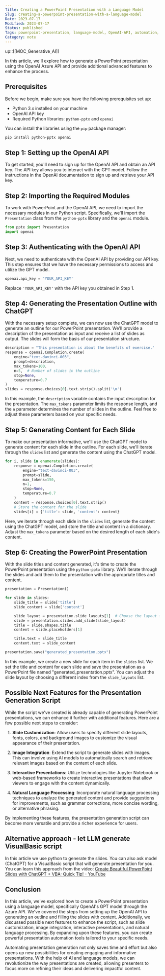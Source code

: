 ```yaml
---
Title: Creating a PowerPoint Presentation with a Language Model
Slug: creating-a-powerpoint-presentation-with-a-language-model
Date: 2023-07-17
Modified: 2023-07-17
Status: published
Tags: powerpoint-presentation, language-model, OpenAI-API, automation, artificial-intelligence, python-script, ChatGPT, presentation-outline, content-generation, python-pptx, openai, authentication, slide-customization, image-integration, interactive-presentations, natural-language-processing, advanced-features
Category: note
---
```

up::[[MOC_Generative_AI]]

In this article, we'll explore how to generate a PowerPoint presentation using the OpenAI Azure API and provide additional advanced features to enhance the process.

## Prerequisites

Before we begin, make sure you have the following prerequisites set up:

- Python 3.x installed on your machine
- OpenAI API key
- Required Python libraries: `python-pptx` and `openai`

You can install the libraries using the `pip` package manager:

```bash
pip install python-pptx openai
```

## Step 1: Setting up the OpenAI API

To get started, you'll need to sign up for the OpenAI API and obtain an API key. The API key allows you to interact with the GPT model. Follow the instructions in the OpenAI documentation to sign up and retrieve your API key.

## Step 2: Importing the Required Modules

To work with PowerPoint and the OpenAI API, we need to import the necessary modules in our Python script. Specifically, we'll import the `Presentation` class from the `python-pptx` library and the `openai` module.

```python
from pptx import Presentation
import openai
```

## Step 3: Authenticating with the OpenAI API

Next, we need to authenticate with the OpenAI API by providing our API key. This step ensures that we have the necessary permissions to access and utilize the GPT model.

```python
openai.api_key = 'YOUR_API_KEY'
```

Replace `'YOUR_API_KEY'` with the API key you obtained in Step 1.

## Step 4: Generating the Presentation Outline with ChatGPT

With the necessary setup complete, we can now use the ChatGPT model to generate an outline for our PowerPoint presentation. We'll provide a description of the presentation as input and receive a list of slides as output. The slides will form the basis of our presentation structure.

```python
description = "This presentation is about the benefits of exercise."
response = openai.Completion.create(
    engine="text-davinci-003",
    prompt=description,
    max_tokens=100,
    n=5,  # Number of slides in the outline
    stop=None,
    temperature=0.7
)
slides = response.choices[0].text.strip().split('\n')
```

In this example, the `description` variable contains the input description for the presentation. The `max_tokens` parameter limits the response length, and the `n` parameter determines the number of slides in the outline. Feel free to adjust these parameters based on your specific needs.

## Step 5: Generating Content for Each Slide

To make our presentation informative, we'll use the ChatGPT model to generate content for each slide in the outline. For each slide, we'll iterate through the `slides` list and generate the content using the ChatGPT model.

```python
for i, slide in enumerate(slides):
    response = openai.Completion.create(
        engine="text-davinci-003",
        prompt=slide,
        max_tokens=150,
        n=1,
        stop=None,
        temperature=0.7
    )
    content = response.choices[0].text.strip()
    # Store the content for the slide
    slides[i] = {'title': slide, 'content': content}
```

Here, we iterate through each slide in the `slides` list, generate the content using the ChatGPT model, and store the title and content in a dictionary. Adjust the `max_tokens` parameter based on the desired length of each slide's content.

## Step 6: Creating the PowerPoint Presentation

With the slide titles and content generated, it's time to create the PowerPoint presentation using the `python-pptx` library. We'll iterate through the slides and add them to the presentation with the appropriate titles and content.

```python
presentation = Presentation()

for slide in slides:
    slide_title = slide['title']
    slide_content = slide['content']

    slide_layout = presentation.slide_layouts[1]  # Choose the layout for the slide
    slide = presentation.slides.add_slide(slide_layout)
    title = slide.shapes.title
    content = slide.placeholders[1]

    title.text = slide_title
    content.text = slide_content

presentation.save("generated_presentation.pptx")
```

In this example, we create a new slide for each item in the `slides` list. We set the title and content for each slide and save the presentation as a PowerPoint file named "generated_presentation.pptx". You can adjust the slide layout by choosing a different index from the `slide_layouts` list.

## Possible Next Features for the Presentation Generation Script

While the script we've created is already capable of generating PowerPoint presentations, we can enhance it further with additional features. Here are a few possible next steps to consider:

1. **Slide Customization**: Allow users to specify different slide layouts, fonts, colors, and background images to customize the visual appearance of their presentation.

2. **Image Integration**: Extend the script to generate slides with images. This can involve using AI models to automatically search and retrieve relevant images based on the content of each slide.

3. **Interactive Presentations**: Utilize technologies like Jupyter Notebook or web-based frameworks to create interactive presentations that allow viewers to engage with the content dynamically.

4. **Natural Language Processing**: Incorporate natural language processing techniques to analyze the generated content and provide suggestions for improvements, such as grammar corrections, more concise wording, or alternative phrasing.

By implementing these features, the presentation generation script can become more versatile and provide a richer experience for users.

## Alternative approach - let LLM generate VisualBasic script

In this article we use python to generate the slides. You can also ask model (ChatGPT) for a VisualBasic script that will generate presentation for you. You can learn this approach from the video: [Create Beautiful PowerPoint Slides with ChatGPT + VBA: Quick Tip! - YouTube](https://www.youtube.com/watch?v=JoedhPPi3O0)

## Conclusion

In this article, we've explored how to create a PowerPoint presentation using a language model, specifically OpenAI's GPT model through the Azure API. We've covered the steps from setting up the OpenAI API to generating an outline and filling the slides with content. Additionally, we discussed possible next features to enhance the script, such as slide customization, image integration, interactive presentations, and natural language processing. By expanding upon these features, you can create powerful presentation automation tools tailored to your specific needs.

Automating presentation generation not only saves time and effort but also opens up new possibilities for creating engaging and informative presentations. With the help of AI and language models, we can revolutionize the way presentations are created, allowing presenters to focus more on refining their ideas and delivering impactful content.
